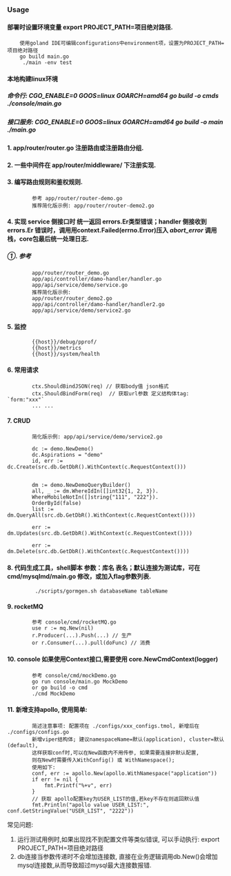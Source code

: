### Usage

#### 部署时设置环境变量 export PROJECT_PATH=项目绝对路径.
        使用goland IDE可编辑configurations中environment项，设置为PROJECT_PATH=项目绝对路径
        go build main.go
         ./main -env test
#### 本地构建linux环境
##### 命令行: CGO_ENABLE=0 GOOS=linux GOARCH=amd64 go build -o cmds ./console/main.go
##### 接口服务: CGO_ENABLE=0 GOOS=linux GOARCH=amd64 go build -o main ./main.go

#### 1. app/router/router.go 注册路由或注册路由分组.

#### 2. 一些中间件在 app/router/middleware/ 下注册实现.

#### 3. 编写路由规则和鉴权规则.
            参考 app/router/router-demo.go
            推荐简化版示例: app/router/router-demo2.go

#### 4. 实现 service 侧接口时 统一返回 errors.Er类型错误；handler 侧接收到 errors.Er 错误时，调用用context.Failed(errno.Error)压入 _abort_error_ 调用栈，core包最后统一处理日志.
##### ①. 参考 
            app/router/router_demo.go
            app/api/controller/damo-handler/handler.go
            app/api/service/demo/service.go
            推荐简化版示例:
            app/router/router_demo2.go
            app/api/controller/damo-handler/handler2.go
            app/api/service/demo/service2.go

#### 5. 监控 
            {{host}}/debug/pprof/
            {{host}}/metrics
            {{host}}/system/health

#### 6. 常用请求
            ctx.ShouldBindJSON(req) // 获取body值 json格式
            ctx.ShouldBindForm(req)  // 获取url参数 定义结构体tag: `form:"xxx"`
            ... ...
#### 7. CRUD
            简化版示例: app/api/service/demo/service2.go

            dc := demo.NewDemo()
            dc.Aspirations = "demo"
            id, err := dc.Create(src.db.GetDbR().WithContext(c.RequestContext()))
            

            dm := demo.NewDemoQueryBuilder()
	        all, _ := dm.WhereIdIn([]int32{1, 2, 3}).
		    WhereMobileNotIn([]string{"111", "222"}).
		    OrderById(false)
		    list := dm.QueryAll(src.db.GetDbR().WithContext(c.RequestContext())))
            
            err := dm.Updates(src.db.GetDbR().WithContext(c.RequestContext())))

            err := dm.Delete(src.db.GetDbR().WithContext(c.RequestContext())))

#### 8. 代码生成工具，shell脚本 参数：库名 表名；默认连接为测试库，可在cmd/mysqlmd/main.go 修改，或加入flag参数列表.
             ./scripts/gormgen.sh databaseName tableName

#### 9. rocketMQ
            参考 console/cmd/rocketMQ.go
            use r := mq.New(nil)
            r.Producer(...).Push(...) // 生产
            or r.Consumer(...).pull(doFunc) // 消费

#### 10. console 如果使用Context接口,需要使用 core.NewCmdContext(logger)
            参考 console/cmd/mockDemo.go
            go run console/main.go MockDemo 
            or go build -o cmd
            ./cmd MockDemo

#### 11. 新增支持apollo, 使用简单:
            简述注意事项: 配置项在 ./configs/xxx_configs.tmol, 新增后在 ./configs/configs.go
            新增viper结构体; 建议namespaceName=默认(application), cluster=默认(default),
            这样获取conf时,可以在New函数内不用传参, 如果需要连接非默认配置,
            则在New时需要传入WithConfig() 或 WithNamespace();
            使用如下:
            conf, err := apollo.New(apollo.WithNamespace("application"))
	        if err != nil {
		        fmt.Printf("%+v", err)
	        }
            // 获取 apollo配置key为USER_LIST的值,若key不存在则返回默认值
	        fmt.Println("apollo value USER_LIST:", conf.GetStringValue("USER_LIST", "2222"))
            

常见问题:
1. 运行测试用例时,如果出现找不到配置文件等类似错误, 可以手动执行:
export PROJECT_PATH=项目绝对路径
2. db连接当参数传递时不会增加连接数, 直接在业务逻辑调用db.New()会增加mysql连接数,从而导致超过mysql最大连接数报错.

